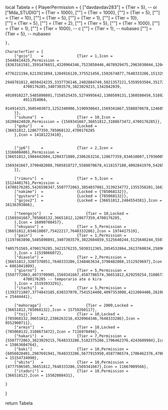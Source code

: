 local Tabela = {
	PlayerPermission = {
		["davdavdav283"] = 			{Tier = 5}, -- oi
		["Mda_STUDIO"] = 			{Tier = 1000},
		[""] = 			{Tier = 1000},
		[""] = 				{Tier = 5},
		[""] = 				{Tier = 10},
		[""] = 				{Tier = 5},
		[""] = 				{Tier = 1},
		[""] = 			{Tier = 10},	
		[""] = 			{Tier = 5},
		[""] = 			{Tier = 2},
		[""] = 			{Tier = 5},
		[""] = 			{Tier = 1000},
		[""] = 			{Tier = 1},
		[""] = 			{Tier = 1000}, -- c
		[""] = 				{Tier = 1}, -- nubaseo
		[""] = 			{Tier = 5}, -- nubaseo

	},

	CharacterTier = {
		["gojo"] 	= 				{Tier = 1,Icon = 15448414425,Permission = {8363161581,3591476651,4320964346,7523050446,4678929475,2963030044,1204371880,7605818727,36651812,4386076823,1525050995,2908376678,2386263216,375521456,
			4776221194,6213921894,1204916120,375521456,1502674877,7648333286,1513291266,3667599085,4645701612,3947573158,3760549720,3251265663,
			2948781812,4650424235,3337736146,2402884749,5021357221,5359593504,3517272121,1905649594,3756477172,2438209670,
			4700176285,3407303579,3823029215,1342842039,
			4910910227,5485890891,7158525435,5274995642,1380509131,1360580456,5189207067,
			4911354064,
			914914325,3605403073,1252340906,5190930643,1569341667,5588870678,1246858390,5521224878,2934160213,2016528021,4288881245,905653421,4243609984,7124988615,4815269521,5507772063,4212004406
		}},		
		["sukuna"]	=				{Tier = 10,Icon = 16208424020,Permission = {1569341667,36651812,3108673472,4700176285}},
		["goku"]	=				{Locked = {36651812,128677359,785068132,4700176285
		},Icon = 14181223410},


		["jp6"]		=				{Tier = 2,Icon = 13166084061,Permission = {36651812,1984442604,1204371880,2386263216,128677359,834610807,1793600541,834610807,3162059849,3108673472,4776221194,7648333286,3906906312,
			1569341667,3790482088,7605818727,5588870678,4118157180,4092841970,5426598347,4212004406,4097353008,4587786574,7281442624
		}},

		["rimuru"]	=				{Tier = 5,Icon = 15124481761,Permission = {4700176285,5426598347,5507772063,3854037081,3139234772,1355358201,1663412321,4118157180,4243609984,2748220173,5521224878,1408862826,1968730428,3337736146,4992950422,7648333286,3790482088,2420699363,1512929697}},			
		["nakime"]	=				{Locked = {785068132}},
		["gyutaro"]	=				{Locked = {785068132}},
		["gojov2"]	=				{Locked = {36651812,2484554381},Icon = 16136393866},

		["teengojo"]	=				{Tier = 10,Locked = {1569341667,785068132,36651812,128677359,4700176285,
		},Icon = 16090708457},
		["okuyasu"]	=				{Tier = 5,Permission = {36651812,834610807,75422217,7648333286},Icon = 1974417519},
		["pain"]	=				{Tier = 1,Permission = {1197463898,5485890891,3407303579,3022604859,5125640244,5125640244,5507772063,4404493559,1941694356,5170861017,4262749227,1724740971,1250373608,36651812,1478312765,7648333286,3337736146,1513291266,2008992958,4826162014,1355358201,6059179286,4118157180,3517272121,
			7405751565,4700176285,3421576235,5030312365,2854532864,2613760834,2589686700,2613760834,5766913098
		},Icon = 11539866072},
		["diavolo"]	=				{Tier = 2,Permission = {36651812,3207378051,7648333286,1348463634,3790482088,1512929697},Icon = 6861041809},
		["giorno"]	=				{Tier = 5,Permission = {5507772063,4073799905,1569341667,4587786574,36651812,629259254,3108673472,3667599085,7648333286,
			4700176285 -- temporario ate o kira
		},Icon = 15193933291},
		["itachi"]	=				{Tier = 5,Permission = {1393711887,3774843185,630337070,7541514400,4097353008,4212004406,2619882153,3823029215,3642743195,3149575518,3251265663,2570141661,36651812,1968730428,2963030044,2468759752,3667599085,2885875741,1209522522,3699969308,1502674877,128677359,785068132,7648333286,1512929697,1706462376,1569341667,4587786574,2447895279,4243609984,4700176285,4798477991},Icon = 25444441},

		["mahoraga"]	=				{Tier = 2000,Locked = {36651812,785068132},Icon = 15759260117},
		["toji"]	=				{Tier = 10,Locked = {785068132,36651812,2386263216,4320964346,7648333286},Icon = 9552900711},
		["armin"]	=				{Tier = 10,Locked = {785068132,3108673472},Icon = 7116978494},
		["hakari"]	=				{Tier = 7,Permission = {5507772063,3823029215,7648333286,5182375266,1706462376,4243609984},Icon = 15863604764},
		["baki"]	=				{Tier = 10,Permission = {6056028401,2987691941,7648333286,5677915950,4587786574,1706462376,4700176285,5858599339},Icon = 15154734990},
		["obito"]	=				{Tier = 10,Permission = {4777596505,36651812,7648333286,1569341667},Icon = 11667009566},
		["itadori"]	=				{Tier = 10,Permission = {36651812},Icon = 15502088431},

	}

}

return Tabela
